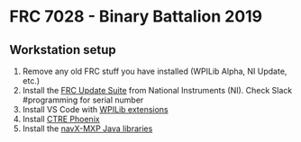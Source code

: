 # FRC 7028 - Binary Battalion 2019

## Workstation setup
1) Remove any old FRC stuff you have installed (WPILib Alpha, NI Update, etc.)
1) Install the [FRC Update Suite](http://wpilib.screenstepslive.com/s/currentCS/m/java/l/1027504-installing-the-frc-update-suite-all-languages) from National Instruments (NI). Check Slack #programming for serial number
1) Install VS Code with [WPILib extensions](http://wpilib.screenstepslive.com/s/currentCS/m/java/l/1027060-visual-studio-code-basics-and-the-wpilib-extension)
1) Install [CTRE Phoenix](https://phoenix-documentation.readthedocs.io/en/latest/ch05_PrepWorkstation.html#what-to-download-and-why)
1) Install the [navX-MXP Java libraries](https://www.kauailabs.com/public_files/navx-mxp/navx-mxp.zip)

